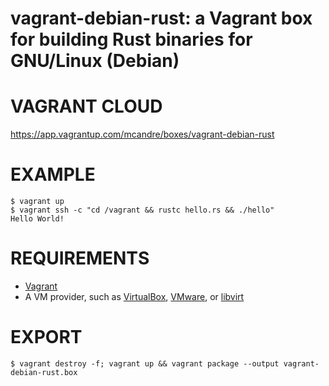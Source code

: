 # vagrant-debian-rust: a Vagrant box for building Rust binaries for GNU/Linux (Debian)

# VAGRANT CLOUD

https://app.vagrantup.com/mcandre/boxes/vagrant-debian-rust

# EXAMPLE

```console
$ vagrant up
$ vagrant ssh -c "cd /vagrant && rustc hello.rs && ./hello"
Hello World!
```

# REQUIREMENTS

* [Vagrant](https://www.vagrantup.com)
* A VM provider, such as [VirtualBox](https://www.virtualbox.org), [VMware](https://www.vmware.com), or [libvirt](https://libvirt.org)

# EXPORT

```console
$ vagrant destroy -f; vagrant up && vagrant package --output vagrant-debian-rust.box
```
